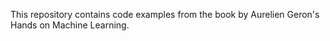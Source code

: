 This repository contains code examples from the book by Aurelien Geron's Hands
on Machine Learning.
